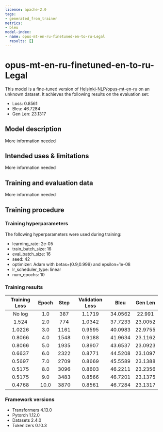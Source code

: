 ```yaml
---
license: apache-2.0
tags:
- generated_from_trainer
metrics:
- bleu
model-index:
- name: opus-mt-en-ru-finetuned-en-to-ru-Legal
  results: []
---
```


<!-- This model card has been generated automatically according to the information the Trainer had access to. You
should probably proofread and complete it, then remove this comment. -->

# opus-mt-en-ru-finetuned-en-to-ru-Legal

This model is a fine-tuned version of [Helsinki-NLP/opus-mt-en-ru](https://huggingface.co/Helsinki-NLP/opus-mt-en-ru) on an unknown dataset.
It achieves the following results on the evaluation set:
- Loss: 0.8561
- Bleu: 46.7284
- Gen Len: 23.1317

## Model description

More information needed

## Intended uses & limitations

More information needed

## Training and evaluation data

More information needed

## Training procedure

### Training hyperparameters

The following hyperparameters were used during training:
- learning_rate: 2e-05
- train_batch_size: 16
- eval_batch_size: 16
- seed: 42
- optimizer: Adam with betas=(0.9,0.999) and epsilon=1e-08
- lr_scheduler_type: linear
- num_epochs: 10

### Training results

| Training Loss | Epoch | Step | Validation Loss | Bleu    | Gen Len |
|:-------------:|:-----:|:----:|:---------------:|:-------:|:-------:|
| No log        | 1.0   | 387  | 1.1719          | 34.0562 | 22.991  |
| 1.524         | 2.0   | 774  | 1.0342          | 37.7233 | 23.0052 |
| 1.0226        | 3.0   | 1161 | 0.9595          | 40.0983 | 22.9755 |
| 0.8066        | 4.0   | 1548 | 0.9188          | 41.9634 | 23.1162 |
| 0.8066        | 5.0   | 1935 | 0.8907          | 43.6537 | 23.0923 |
| 0.6637        | 6.0   | 2322 | 0.8771          | 44.5208 | 23.1097 |
| 0.5697        | 7.0   | 2709 | 0.8669          | 45.5589 | 23.1388 |
| 0.5175        | 8.0   | 3096 | 0.8603          | 46.2211 | 23.2356 |
| 0.5175        | 9.0   | 3483 | 0.8566          | 46.7201 | 23.1375 |
| 0.4768        | 10.0  | 3870 | 0.8561          | 46.7284 | 23.1317 |


### Framework versions

- Transformers 4.13.0
- Pytorch 1.12.0
- Datasets 2.4.0
- Tokenizers 0.10.3
